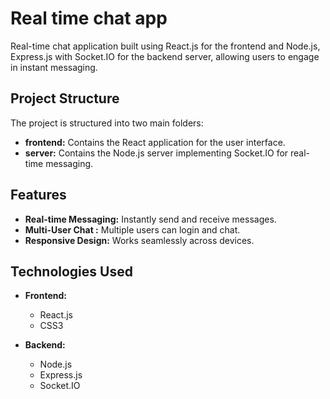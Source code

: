 # Real time chat app

Real-time chat application built using React.js for the frontend and Node.js, Express.js with Socket.IO for the backend server, allowing users to engage in instant messaging.

## Project Structure

The project is structured into two main folders:

- **frontend:** Contains the React application for the user interface.
- **server:** Contains the Node.js server implementing Socket.IO for real-time messaging.

## Features

- **Real-time Messaging:** Instantly send and receive messages.
- **Multi-User Chat :** Multiple users can login and chat.
- **Responsive Design:** Works seamlessly across devices.

## Technologies Used

- **Frontend:**
  - React.js
  - CSS3

- **Backend:**
  - Node.js
  - Express.js
  - Socket.IO

